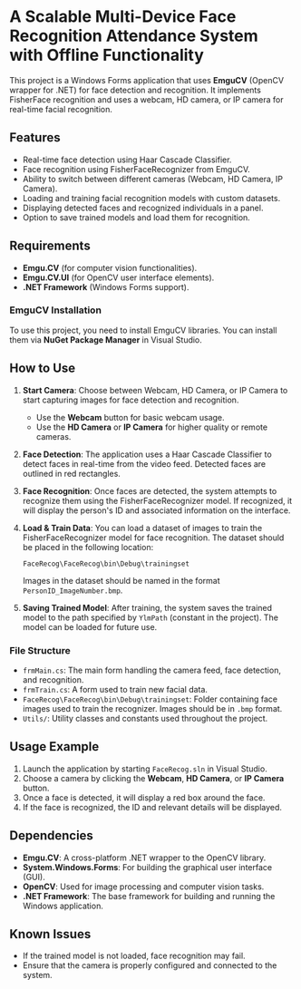 # A Scalable Multi-Device Face Recognition Attendance System with Offline Functionality

This project is a Windows Forms application that uses **EmguCV** (OpenCV wrapper for .NET) for face detection and recognition. It implements FisherFace recognition and uses a webcam, HD camera, or IP camera for real-time facial recognition.

## Features

- Real-time face detection using Haar Cascade Classifier.
- Face recognition using FisherFaceRecognizer from EmguCV.
- Ability to switch between different cameras (Webcam, HD Camera, IP Camera).
- Loading and training facial recognition models with custom datasets.
- Displaying detected faces and recognized individuals in a panel.
- Option to save trained models and load them for recognition.

## Requirements

- **Emgu.CV** (for computer vision functionalities).
- **Emgu.CV.UI** (for OpenCV user interface elements).
- **.NET Framework** (Windows Forms support).

### EmguCV Installation

To use this project, you need to install EmguCV libraries. You can install them via **NuGet Package Manager** in Visual Studio.

## How to Use

1. **Start Camera**: Choose between Webcam, HD Camera, or IP Camera to start capturing images for face detection and recognition.
   - Use the **Webcam** button for basic webcam usage.
   - Use the **HD Camera** or **IP Camera** for higher quality or remote cameras.
   
2. **Face Detection**: The application uses a Haar Cascade Classifier to detect faces in real-time from the video feed. Detected faces are outlined in red rectangles.

3. **Face Recognition**: Once faces are detected, the system attempts to recognize them using the FisherFaceRecognizer model. If recognized, it will display the person's ID and associated information on the interface.

4. **Load & Train Data**: You can load a dataset of images to train the FisherFaceRecognizer model for face recognition. The dataset should be placed in the following location:
   ```plaintext
   FaceRecog\FaceRecog\bin\Debug\trainingset
   ```
   Images in the dataset should be named in the format `PersonID_ImageNumber.bmp`.

5. **Saving Trained Model**: After training, the system saves the trained model to the path specified by `YlmPath` (constant in the project). The model can be loaded for future use.

### File Structure

- `frmMain.cs`: The main form handling the camera feed, face detection, and recognition.
- `frmTrain.cs`: A form used to train new facial data.
- `FaceRecog\FaceRecog\bin\Debug\trainingset`: Folder containing face images used to train the recognizer. Images should be in `.bmp` format.
- `Utils/`: Utility classes and constants used throughout the project.

## Usage Example

1. Launch the application by starting `FaceRecog.sln` in Visual Studio.
2. Choose a camera by clicking the **Webcam**, **HD Camera**, or **IP Camera** button.
3. Once a face is detected, it will display a red box around the face.
4. If the face is recognized, the ID and relevant details will be displayed.

## Dependencies

- **Emgu.CV**: A cross-platform .NET wrapper to the OpenCV library.
- **System.Windows.Forms**: For building the graphical user interface (GUI).
- **OpenCV**: Used for image processing and computer vision tasks.
- **.NET Framework**: The base framework for building and running the Windows application.

## Known Issues

- If the trained model is not loaded, face recognition may fail.
- Ensure that the camera is properly configured and connected to the system.
